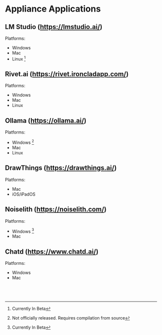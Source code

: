 # Appliance Applications

## LM Studio (https://lmstudio.ai/)

Platforms:

- Windows
- Mac
- Linux [^1]

[^1]: Currently In Beta

## Rivet.ai (https://rivet.ironcladapp.com/)

Platforms:

- Windows
- Mac
- Linux

## Ollama (https://ollama.ai/)

Platforms:

- Windows [^2]
- Mac
- Linux

[^2]: Not officially released. Requires compilation from source

## DrawThings (https://drawthings.ai/)

Platforms:

- Mac
- iOS/iPadOS

## Noiselith (https://noiselith.com/)

Platforms:

- Windows [^1]
- Mac

## Chatd (https://www.chatd.ai/)

Platforms:

- Windows
- Mac

```marmaid




```
